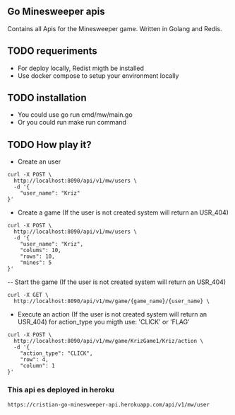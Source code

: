 ## Go Minesweeper apis

Contains all Apis for the Minesweeper game. Written in Golang and Redis.

## TODO requeriments
- For deploy locally, Redist migth be installed
- Use docker compose to setup your environment locally

## TODO installation
- You could use go run cmd/mw/main.go 
- Or you could run make run command

## TODO How play it?
- Create an user
```shell script
curl -X POST \
  http://localhost:8090/api/v1/mw/users \
  -d '{
	"user_name": "Kriz"
}'
```

-  Create a game (If the user is not created system will return an USR_404)
```shell script
curl -X POST \
  http://localhost:8090/api/v1/mw/users \
  -d '{
    "user_name": "Kriz",
    "colums": 10,
    "rows": 10,
    "mines": 5
}'
```

-- Start the game (If the user is not created system will return an USR_404)
```shell script
curl -X GET \
  http://localhost:8090/api/v1/mw/game/{game_name}/{user_name} \
```

-  Execute an action (If the user is not created system will return an USR_404)
for action_type you migth use: 'CLICK' or 'FLAG'

```shell script
curl -X POST \
  http://localhost:8090/api/v1/mw/game/KrizGame1/Kriz/action \
  -d '{
    "action_type": "CLICK",
    "row": 4,
    "column": 1
}'
```

### This api es deployed in heroku
```
https://cristian-go-minesweeper-api.herokuapp.com/api/v1/mw/user
```